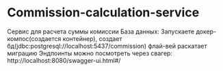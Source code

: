 # Commission-calculation-service
Сервис для расчета суммы комиссии
База данных: Запускаете докер-компос(создается контейнер), создает бд(jdbc:postgresql://localhost:5437/commission) флай-вей раскатает миграцию
Эндпоинты можно посмотреть через свагер: http://localhost:8080/swagger-ui.html#/
